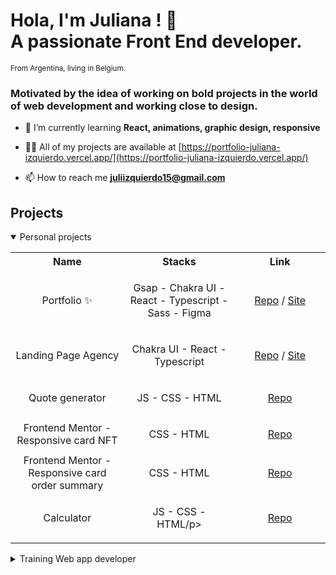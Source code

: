 # Hola, I'm Juliana ! 👋<br>A passionate Front End developer.
<small>From Argentina, living in Belgium.</small>
<br>

<h3>Motivated by the idea of working on bold projects in the world of web development and working close to design.</h3>

- 🌱 I’m currently learning **React, animations, graphic design, responsive**

- 👨‍💻 All of my projects are available at [https://portfolio-juliana-izquierdo.vercel.app/](https://portfolio-juliana-izquierdo.vercel.app/)

- 📫 How to reach me **juliizquierdo15@gmail.com**

## Projects

<details open>
    <summary>Personal projects</summary>
    <p>
        <table align="center">
            <tr align="center">
                <th width="400px"> Name </th>
                <th width="400px"> Stacks </th>
                <th width="400px"> Link </th>
            </tr>
            <tr align="center">
                <td>Portfolio ✨</td>
                <td>
                    <p>Gsap - Chakra UI - React - Typescript - Sass - Figma</p>
                </td>
                <td>
                    <a href="https://github.com/juliizq/portfolio-juliana-izquierdo">Repo</a> /
                    <a href="https://portfolio-juliana-izquierdo.vercel.app/">Site</a>
                </td>
            </tr>
            <tr align="center">
               <td>Landing Page Agency</td>
               <td>
                    <p>Chakra UI - React - Typescript</p>
               </td>
                <td>
                    <a href="https://github.com/juliizq/landingpage-react">Repo</a> /
                    <a href="https://agency-landing-react-ts.vercel.app/">Site</a>
                </td>
            </tr>
            <tr align="center">
                <td>Quote generator</td>
                <td>
                    <p>JS - CSS - HTML</p>
                </td>
                <td>
                    <a href="https://github.com/juliizq/quote-generator-js">Repo</a>
                </td>
            </tr>
           <tr align="center">
                <td>Frontend Mentor - Responsive card NFT</td>
                <td>
                    <p>CSS - HTML</p>
                </td>
                <td>
                    <a href="https://github.com/juliizq/nft-preview-card-component">Repo</a>
                </td>
            </tr>
            <tr align="center">
                <td>Frontend Mentor - Responsive card order summary</td>
                <td>
                    <p>CSS - HTML</p>
                </td>
                <td>
                    <a href="https://github.com/juliizq/juliizq.github.io">Repo</a>
                </td>
            </tr>
            <tr align="center">
                <td>Calculator</td>
                <td>
                    <p>JS - CSS - HTML/p>
                </td>
                <td>
                    <a href="https://github.com/juliizq/calculator-js">Repo</a>
                </td>
            </tr>
        </table>
    </p>
</details>
<details>
    <summary>Training Web app developer</summary>
    <p>
        <table align="center">
            <tr align="center">
                <th width="400px"> Name </th>
                <th width="400px"> About </th>
                <th width="400px"> Stacks </th>
                <th width="400px"> Link </th>
            </tr>
            <tr align="center">
                <td>Final project - "Real" </td>
                <td>Application of clothing review with the aim of being able to find clothes easily for all types of morphology.</td>
                <td>CSS - Angular - JS - NodeJS - Bcrypt - Express - Joi - JsonWebToken - MySql2 - Sequelize</td>
                <td>
                    <a href="https://github.com/juliizq/real_angular">Front end</a> / <br />
                    <a href="https://github.com/juliizq/real_nodejs">Back end</a>
                </td>
            </tr>
            <tr align="center">
                <td>NodeJS - Multiple exercises</td>
                <td></td>
                <td></td>
                <td>
                    <a href="https://github.com/juliizq/NodeJSCourse">Repo</a>
                </td>
            </tr>
            <tr align="center">
                <td>Pokedex - Api</td>
                <td></td>
                <td>Typescript - Sass - HTML</td>
                <td>
                    <a href="https://github.com/juliizq/pokedex-angular">Repo</a>
                </td>
            </tr>
            <tr align="center">
                <td>Fan of series - CRUD</td>
                <td></td>
                <td>Typescript - Sass - HTML</td>
                <td>
                    <a href="https://github.com/juliizq/Hello">Repo</a>
                </td>
            </tr>
            <tr align="center">
        </table>
    </p>
</details>
